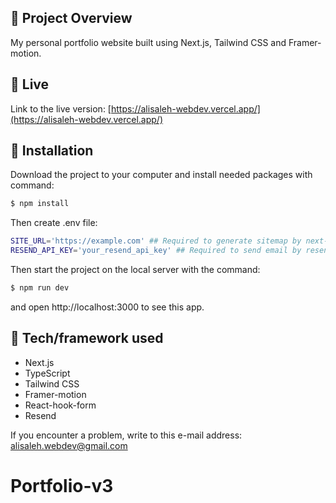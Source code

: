 ## 🎉 Project Overview

My personal portfolio website built using Next.js, Tailwind CSS and Framer-motion.

## 📍 Live

Link to the live version: [https://alisaleh-webdev.vercel.app/](https://alisaleh-webdev.vercel.app/)

## 💾 Installation

Download the project to your computer and install needed packages with command:

```bash
$ npm install
```

Then create .env file:

```bash
SITE_URL='https://example.com' ## Required to generate sitemap by next-sitemap
RESEND_API_KEY='your_resend_api_key' ## Required to send email by resend
```

Then start the project on the local server with the command:

```bash
$ npm run dev
```

and open http://localhost:3000 to see this app.

## 🔧 Tech/framework used

- Next.js
- TypeScript
- Tailwind CSS
- Framer-motion
- React-hook-form
- Resend

If you encounter a problem, write to this e-mail address: [alisaleh.webdev@gmail.com](mailto:alisaleh.webdev@gmail.com)

# Portfolio-v3
